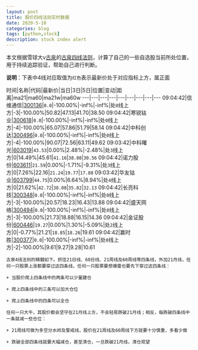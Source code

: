 ```yaml
---
layout: post
title: 股价四线法则实时数据
date: 2020-5-10
categories: blog
tags: [python,stock]
description: stock index alert
---
```



本文根据雪球大v[古泉](https://xueqiu.com/u/7148646888)的[古泉四线法则](https://xueqiu.com/7148646888/130498192)，计算了自己的一些自选股当前所处位置，用于持续追踪验证，帮助自己进行判断。

**说明**：下表中4线对应取值为`红色`表示最新价处于对应指标上方，属正面

时间|名称|代码|最新价|当日|3日|5日|位置|变动|距离|ma21|ma60|ma21w|ma60w
---|---|---|---|---|---|---|---|---
09:04:42|信维通信|[300136](https://xueqiu.com/S/SZ300136)|`0.0`|-100.00%|-inf%|-inf%|处`0`线上方|-3|-100.00%|50.82|47.13|41.70|38.50
09:04:42|寒锐钴业|[300618](https://xueqiu.com/S/SZ300618)|`0.0`|-100.00%|-inf%|-inf%|处`0`线上方|-4|-100.00%|65.07|57.86|51.79|58.14
09:04:42|中科创达|[300496](https://xueqiu.com/S/SZ300496)|`0.0`|-100.00%|-inf%|-inf%|处`0`线上方|-4|-100.00%|90.07|72.56|63.11|49.62
09:03:42|中科曙光|[603019](https://xueqiu.com/S/SH603019)|`43.53`|0.00%|2.48%|-2.48%|处`3`线上方|0|14.49%|45.61|`41.16`|`38.08`|`30.56`
09:04:42|诺力股份|[603611](https://xueqiu.com/S/SH603611)|`21.59`|0.00%|-1.71%|-9.31%|处`3`线上方|0|7.26%|22.16|`21.24`|`19.77`|`17.88`
09:03:42|华友钴业|[603799](https://xueqiu.com/S/SH603799)|`44.75`|0.00%|6.64%|8.94%|处`4`线上方|0|21.62%|`42.72`|`38.08`|`35.82`|`32.13`
09:04:42|长亮科技|[300348](https://xueqiu.com/S/SZ300348)|`0.0`|-100.00%|-inf%|-inf%|处`0`线上方|-3|-100.00%|20.57|18.23|16.43|13.88
09:04:42|盛天网络|[300494](https://xueqiu.com/S/SZ300494)|`0.0`|-100.00%|-inf%|-inf%|处`0`线上方|-3|-100.00%|21.73|18.88|16.15|14.36
09:04:42|金证股份|[600446](https://xueqiu.com/S/SH600446)|`19.27`|0.00%|1.30%|-5.09%|处`2`线上方|0|-0.77%|21.21|`18.85`|`18.26`|19.61
09:04:42|赢时胜|[300377](https://xueqiu.com/S/SZ300377)|`0.0`|-100.00%|-inf%|-inf%|处`0`线上方|-2|-100.00%|9.61|9.27|9.28|10.61

```
古泉4线法则的精髓如下。抓住21日线、60日线、21周线及60周线等四条线，外加21月线，任何一只股票上涨都要穿过这四条线，任何一只股票要想爆雷也要先下穿过这四条线：

+ 当股价爬上四条线中的两条可以少量建仓

+ 爬上四条线中的三条可以加大仓位

+ 爬上四条线中的四条可以全仓

任何一只大牛，其股价都会坚守在21月线上方，不会轻易跌破21月线；相反，每跌破四条线中一条就减一些仓位：

+ 21周线可做为多空分水岭及警戒线，股价在21周线及60周线下方就要十分慎重，多看少做

+ 跌破全部四条线就要大幅减仓，甚至清仓，一旦跌破21月线，清仓观望
```